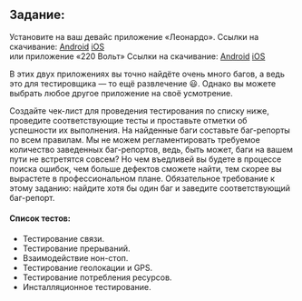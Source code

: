 ## Задание:
Установите на ваш девайс приложение «Леонардо».
Ссылки на скачивание: 
[Android](https://play.google.com/store/apps/details?id=ru.leonardo.leonardoshop)
[iOS](https://apps.apple.com/ru/app/%D0%BB%D0%B5%D0%BE%D0%BD%D0%B0%D1%80%D0%B4%D0%BE-%D1%85%D0%BE%D0%B1%D0%B1%D0%B8-%D0%B3%D0%B8%D0%BF%D0%B5%D1%80%D0%BC%D0%B0%D1%80%D0%BA%D0%B5%D1%82/id1497720485)\
или приложение «220 Вольт»
Ссылки на скачивание: 
[Android](https://play.google.com/store/apps/details?id=com.work220volt)
[iOS](https://apps.apple.com/ru/app/%D0%B3%D0%B5%D0%BD%D0%B2%D0%BE%D0%BB%D1%8C%D1%82-%D1%80%D1%83/id1186919482)

В этих двух приложениях вы точно найдёте очень много багов, а ведь это для тестировщика — то ещё развлечение :smiley:. Однако вы можете выбрать любое другое приложение на своё усмотрение.

Создайте чек-лист для проведения тестирования по списку ниже, проведите соответствующие тесты и проставьте отметки об успешности их выполнения. На найденные баги составьте баг-репорты по всем правилам. Мы не можем регламентировать требуемое количество заведенных баг-репортов, ведь, быть может, баги на вашем пути не встретятся совсем? Но чем въедливей вы будете в процессе поиска ошибок, чем больше дефектов сможете найти, тем скорее вы вырастете в профессиональном плане. Обязательное требование к этому заданию: найдите хотя бы один баг и заведите соответствующий баг-репорт.

#### Список тестов:
- Тестирование связи.
- Тестирование прерываний.
- Взаимодействие нон-стоп.
- Тестирование геолокации и GPS.
- Тестирование потребления ресурсов.
- Инсталляционное тестирование.<br>

